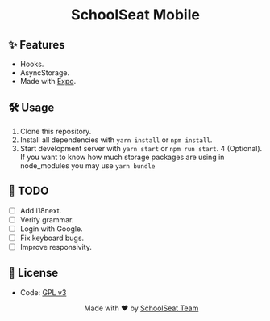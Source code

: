 <h1 align="center"> SchoolSeat Mobile </h1>

## ✨ Features

- Hooks.
- AsyncStorage.
- Made with [Expo](https://expo.dev/).

## 🛠 Usage

1. Clone this repository.
2. Install all dependencies with `yarn install` or `npm install`.
3. Start development server with `yarn start` or `npm run start`.
4 (Optional). If you want to know how much storage packages are using in node_modules you may use `yarn bundle`</br>

## 📝 TODO

- [ ] Add i18next.
- [ ] Verify grammar.
- [ ] Login with Google.
- [ ] Fix keyboard bugs.
- [ ] Improve responsivity.

## 📄 License

- Code: [GPL v3](https://github.com/schoolseat/api/blob/master/LICENSE)

  <p align="center">Made with ❤️ by <a href="https://github.com/orgs/schoolseat/people">SchoolSeat Team</a></p>
